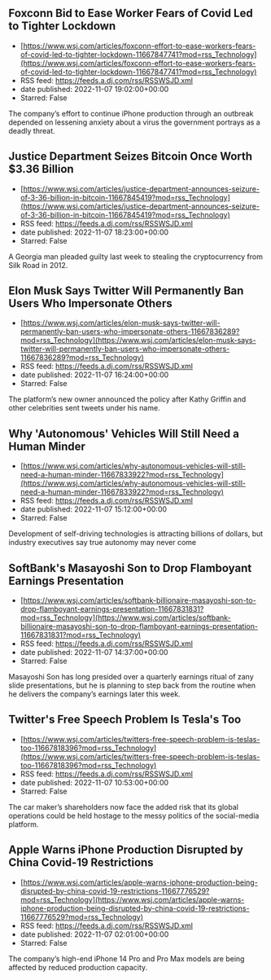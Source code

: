 ## Foxconn Bid to Ease Worker Fears of Covid Led to Tighter Lockdown
 - [https://www.wsj.com/articles/foxconn-effort-to-ease-workers-fears-of-covid-led-to-tighter-lockdown-11667847741?mod=rss_Technology](https://www.wsj.com/articles/foxconn-effort-to-ease-workers-fears-of-covid-led-to-tighter-lockdown-11667847741?mod=rss_Technology)
 - RSS feed: https://feeds.a.dj.com/rss/RSSWSJD.xml
 - date published: 2022-11-07 19:02:00+00:00
 - Starred: False

The company’s effort to continue iPhone production through an outbreak depended on lessening anxiety about a virus the government portrays as a deadly threat.

## Justice Department Seizes Bitcoin Once Worth $3.36 Billion
 - [https://www.wsj.com/articles/justice-department-announces-seizure-of-3-36-billion-in-bitcoin-11667845419?mod=rss_Technology](https://www.wsj.com/articles/justice-department-announces-seizure-of-3-36-billion-in-bitcoin-11667845419?mod=rss_Technology)
 - RSS feed: https://feeds.a.dj.com/rss/RSSWSJD.xml
 - date published: 2022-11-07 18:23:00+00:00
 - Starred: False

A Georgia man pleaded guilty last week to stealing the cryptocurrency from Silk Road in 2012.

## Elon Musk Says Twitter Will Permanently Ban Users Who Impersonate Others
 - [https://www.wsj.com/articles/elon-musk-says-twitter-will-permanently-ban-users-who-impersonate-others-11667836289?mod=rss_Technology](https://www.wsj.com/articles/elon-musk-says-twitter-will-permanently-ban-users-who-impersonate-others-11667836289?mod=rss_Technology)
 - RSS feed: https://feeds.a.dj.com/rss/RSSWSJD.xml
 - date published: 2022-11-07 16:24:00+00:00
 - Starred: False

The platform’s new owner announced the policy after Kathy Griffin and other celebrities sent tweets under his name.

## Why 'Autonomous' Vehicles Will Still Need a Human Minder
 - [https://www.wsj.com/articles/why-autonomous-vehicles-will-still-need-a-human-minder-11667833922?mod=rss_Technology](https://www.wsj.com/articles/why-autonomous-vehicles-will-still-need-a-human-minder-11667833922?mod=rss_Technology)
 - RSS feed: https://feeds.a.dj.com/rss/RSSWSJD.xml
 - date published: 2022-11-07 15:12:00+00:00
 - Starred: False

Development of self-driving technologies is attracting billions of dollars, but industry executives say true autonomy may never come

## SoftBank's Masayoshi Son to Drop Flamboyant Earnings Presentation
 - [https://www.wsj.com/articles/softbank-billionaire-masayoshi-son-to-drop-flamboyant-earnings-presentation-11667831831?mod=rss_Technology](https://www.wsj.com/articles/softbank-billionaire-masayoshi-son-to-drop-flamboyant-earnings-presentation-11667831831?mod=rss_Technology)
 - RSS feed: https://feeds.a.dj.com/rss/RSSWSJD.xml
 - date published: 2022-11-07 14:37:00+00:00
 - Starred: False

Masayoshi Son has long presided over a quarterly earnings ritual of zany slide presentations, but he is planning to step back from the routine when he delivers the company’s earnings later this week.

## Twitter's Free Speech Problem Is Tesla's Too
 - [https://www.wsj.com/articles/twitters-free-speech-problem-is-teslas-too-11667818396?mod=rss_Technology](https://www.wsj.com/articles/twitters-free-speech-problem-is-teslas-too-11667818396?mod=rss_Technology)
 - RSS feed: https://feeds.a.dj.com/rss/RSSWSJD.xml
 - date published: 2022-11-07 10:53:00+00:00
 - Starred: False

The car maker’s shareholders now face the added risk that its global operations could be held hostage to the messy politics of the social-media platform.

## Apple Warns iPhone Production Disrupted by China Covid-19 Restrictions
 - [https://www.wsj.com/articles/apple-warns-iphone-production-being-disrupted-by-china-covid-19-restrictions-11667776529?mod=rss_Technology](https://www.wsj.com/articles/apple-warns-iphone-production-being-disrupted-by-china-covid-19-restrictions-11667776529?mod=rss_Technology)
 - RSS feed: https://feeds.a.dj.com/rss/RSSWSJD.xml
 - date published: 2022-11-07 02:01:00+00:00
 - Starred: False

The company’s high-end iPhone 14 Pro and Pro Max models are being affected by reduced production capacity.
